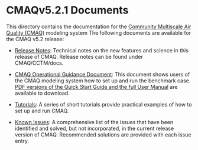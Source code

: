 CMAQv5.2.1 Documents 
==================

This directory contains the documentation for the [Community Multiscale Air Quality (CMAQ)](http://www.epa.gov/cmaq) modeling system
The following documents are available for the CMAQ v5.2 release:

- [Release Notes](../CCTM/docs/Release_Notes/README.md): Technical notes on the new features and science in this release of CMAQ.  Release notes can be found under CMAQ/CCTM/docs.

- [CMAQ Operational Guidance Document](User_Manual/README.md): This document shows users of the CMAQ modeling system how to set up and run the benchmark case. [PDF versions of the Quick Start Guide and the full User Manual](User_Manual/PDF) are available to download.

- [Tutorials](Tutorials/README.md): A series of short tutorials provide practical examples of how to set up and run CMAQ. 

- [Known Issues](Known_Issues/README.md): A comprehensive list of the issues that have been identified and solved, but not incorporated, in the current release version of CMAQ. Recommended solutions are provided with each issue entry.

